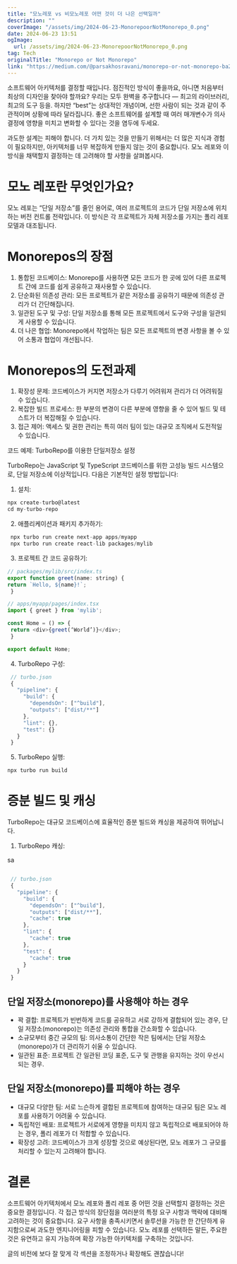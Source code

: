 ```yaml
---
title: "모노레포 vs 비모노레포 어떤 것이 더 나은 선택일까"
description: ""
coverImage: "/assets/img/2024-06-23-MonorepoorNotMonorepo_0.png"
date: 2024-06-23 13:51
ogImage: 
  url: /assets/img/2024-06-23-MonorepoorNotMonorepo_0.png
tag: Tech
originalTitle: "Monorepo or Not Monorepo"
link: "https://medium.com/@parsakhosravani/monorepo-or-not-monorepo-ba2a4e3b2b84"
---
```



소프트웨어 아키텍처를 결정할 때입니다. 점진적인 방식이 좋을까요, 아니면 처음부터 최상의 디자인을 찾아야 할까요? 우리는 모두 완벽을 추구합니다 — 최고의 라이브러리, 최고의 도구 등을. 하지만 “best”는 상대적인 개념이며, 선한 사람이 되는 것과 같이 주관적이며 상황에 따라 달라집니다. 좋은 소프트웨어를 설계할 때 여러 매개변수가 의사결정에 영향을 미치고 변화할 수 있다는 것을 염두에 두세요.

과도한 설계는 피해야 합니다. 더 가치 있는 것을 만들기 위해서는 더 많은 지식과 경험이 필요하지만, 아키텍처를 너무 복잡하게 만들지 않는 것이 중요합니다. 모노 레포와 이 방식을 채택할지 결정하는 데 고려해야 할 사항을 살펴봅시다.

# 모노 레포란 무엇인가요?

모노 레포는 “단일 저장소”를 줄인 용어로, 여러 프로젝트의 코드가 단일 저장소에 위치하는 버전 컨트롤 전략입니다. 이 방식은 각 프로젝트가 자체 저장소를 가지는 폴리 레포 모델과 대조됩니다.

<div class="content-ad"></div>

# Monorepos의 장점

1. 통합된 코드베이스: Monorepo를 사용하면 모든 코드가 한 곳에 있어 다른 프로젝트 간에 코드를 쉽게 공유하고 재사용할 수 있습니다.
2. 단순화된 의존성 관리: 모든 프로젝트가 같은 저장소를 공유하기 때문에 의존성 관리가 더 간단해집니다.
3. 일관된 도구 및 구성: 단일 저장소를 통해 모든 프로젝트에서 도구와 구성을 일관되게 사용할 수 있습니다.
4. 더 나은 협업: Monorepo에서 작업하는 팀은 모든 프로젝트의 변경 사항을 볼 수 있어 소통과 협업이 개선됩니다.

# Monorepos의 도전과제

1. 확장성 문제: 코드베이스가 커지면 저장소가 다루기 어려워져 관리가 더 어려워질 수 있습니다.
2. 복잡한 빌드 프로세스: 한 부분의 변경이 다른 부분에 영향을 줄 수 있어 빌드 및 테스트가 더 복잡해질 수 있습니다.
3. 접근 제어: 액세스 및 권한 관리는 특히 여러 팀이 있는 대규모 조직에서 도전적일 수 있습니다.

<div class="content-ad"></div>

코드 예제: TurboRepo를 이용한 단일저장소 설정

TurboRepo는 JavaScript 및 TypeScript 코드베이스를 위한 고성능 빌드 시스템으로, 단일 저장소에 이상적입니다. 다음은 기본적인 설정 방법입니다:

1. 설치:

```js
npx create-turbo@latest
cd my-turbo-repo
```

<div class="content-ad"></div>

2. 애플리케이션과 패키지 추가하기:

```js
 npx turbo run create next-app apps/myapp
 npx turbo run create react-lib packages/mylib
```

3. 프로젝트 간 코드 공유하기:

```js
// packages/mylib/src/index.ts
export function greet(name: string) {
return `Hello, ${name}!`;
 }

// apps/myapp/pages/index.tsx
import { greet } from 'mylib';

const Home = () => {
 return <div>{greet(‘World’)}</div>;
 }

export default Home;
```

<div class="content-ad"></div>

4. TurboRepo 구성:

```js
 // turbo.json
 {
   "pipeline": {
     "build": {
       "dependsOn": ["^build"],
       "outputs": ["dist/**"]
     },
     "lint": {},
     "test": {}
   }
 }
```

5. TurboRepo 실행:

```js
npx turbo run build
```

<div class="content-ad"></div>

# 증분 빌드 및 캐싱

TurboRepo는 대규모 코드베이스에 효율적인 증분 빌드와 캐싱을 제공하여 뛰어납니다.

1. TurboRepo 캐싱:

sa

<div class="content-ad"></div>

```js

 // turbo.json
 {
   "pipeline": {
     "build": {
       "dependsOn": ["^build"],
       "outputs": ["dist/**"],
       "cache": true
     },
     "lint": {
       "cache": true
     },
     "test": {
       "cache": true
     }
   }
 }
```

## 단일 저장소(monorepo)를 사용해야 하는 경우

- 꽉 결합: 프로젝트가 빈번하게 코드를 공유하고 서로 강하게 결합되어 있는 경우, 단일 저장소(monorepo)는 의존성 관리와 통합을 간소화할 수 있습니다.
- 소규모부터 중간 규모의 팀: 의사소통이 간단한 작은 팀에서는 단일 저장소(monorepo)가 더 관리하기 쉬울 수 있습니다.
- 일관된 표준: 프로젝트 간 일관된 코딩 표준, 도구 및 관행을 유지하는 것이 우선시되는 경우.

## 단일 저장소(monorepo)를 피해야 하는 경우

<div class="content-ad"></div>

- 대규모 다양한 팀: 서로 느슨하게 결합된 프로젝트에 참여하는 대규모 팀은 모노 레포를 사용하기 어려울 수 있습니다.
- 독립적인 배포: 프로젝트가 서로에게 영향을 미치지 않고 독립적으로 배포되어야 하는 경우, 폴리 레포가 더 적합할 수 있습니다.
- 확장성 고려: 코드베이스가 크게 성장할 것으로 예상된다면, 모노 레포가 그 규모를 처리할 수 있는지 고려해야 합니다.

# 결론

소프트웨어 아키텍처에서 모노 레포와 폴리 레포 중 어떤 것을 선택할지 결정하는 것은 중요한 결정입니다. 각 접근 방식의 장단점을 여러분의 특정 요구 사항과 맥락에 대비해 고려하는 것이 중요합니다. 요구 사항을 충족시키면서 솔루션을 가능한 한 간단하게 유지함으로써 과도한 엔지니어링을 피할 수 있습니다. 모노 레포를 선택하든 말든, 주요한 것은 유연하고 유지 가능하며 확장 가능한 아키텍처를 구축하는 것입니다.

글의 비전에 보다 잘 맞게 각 섹션을 조정하거나 확장해도 괜찮습니다!